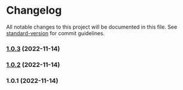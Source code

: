 # Changelog

All notable changes to this project will be documented in this file. See [standard-version](https://github.com/conventional-changelog/standard-version) for commit guidelines.

### [1.0.3](https://github.com/hsndmr/tckimlikno/compare/v1.0.2...v1.0.3) (2022-11-14)

### [1.0.2](https://github.com/hsndmr/tckimlikno/compare/v1.0.1...v1.0.2) (2022-11-14)

### 1.0.1 (2022-11-14)
